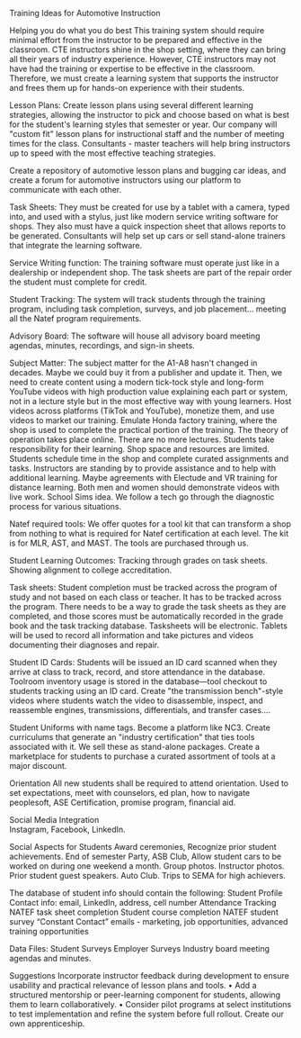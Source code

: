 Training Ideas for Automotive Instruction

Helping you do what you do best
This training system should require minimal effort from the instructor to be prepared and effective in the classroom. CTE instructors shine in the shop setting, where they can bring all their years of industry experience. However, CTE instructors may not have had the training or expertise to be effective in the classroom. Therefore, we must create a learning system that supports the instructor and frees them up for hands-on experience with their students.

Lesson Plans:
Create lesson plans using several different learning strategies, allowing the instructor to pick and choose based on what is best for the student's learning styles that semester or year.
Our company will "custom fit" lesson plans for instructional staff and the number of meeting times for the class. Consultants - master teachers will help bring instructors up to speed with the most effective teaching strategies.

Create a repository of automotive lesson plans and bugging car ideas, and create a forum for automotive instructors using our platform to communicate with each other. 

Task Sheets:
They must be created for use by a tablet with a camera, typed into, and used with a stylus, just like modern service writing software for shops. They also must have a quick inspection sheet that allows reports to be generated.
Consultants will help set up cars or sell stand-alone trainers that integrate the learning software.

Service Writing function:
The training software must operate just like in a dealership or independent shop. The task sheets are part of the repair order the student must complete for credit.

Student Tracking: 
The system will track students through the training program, including task completion, surveys, and job placement… meeting all the Natef program requirements.

Advisory Board:
The software will house all advisory board meeting agendas, minutes, recordings, and sign-in sheets.

Subject Matter: 
The subject matter for the A1-A8 hasn't changed in decades. Maybe we could buy it from a publisher and update it. Then, we need to create content using a modern tick-tock style and long-form YouTube videos with high production value explaining each part or system, not in a lecture style but in the most effective way with young learners. Host videos across platforms (TikTok and YouTube), monetize them, and use videos to market our training.
Emulate Honda factory training, where the shop is used to complete the practical portion of the training. The theory of operation takes place online. There are no more lectures. Students take responsibility for their learning. Shop space and resources are limited. Students schedule time in the shop and complete curated assignments and tasks. Instructors are standing by to provide assistance and to help with additional learning.
Maybe agreements with Electude and VR training for distance learning.
Both men and women should demonstrate videos with live work.
School Sims idea. We follow a tech go through the diagnostic process for various situations.

Natef required tools:
We offer quotes for a tool kit that can transform a shop from nothing to what is required for Natef certification at each level. The kit is for MLR, AST, and MAST. The tools are purchased through us.

Student Learning Outcomes:
Tracking through grades on task sheets. Showing alignment to college accreditation.

Task sheets:
Student completion must be tracked across the program of study and not based on each class or teacher.  It has to be tracked across the program. There needs to be a way to grade the task sheets as they are completed, and those scores must be automatically recorded in the grade book and the task tracking database. Tasksheets will be electronic. Tablets will be used to record all information and take pictures and videos documenting their diagnoses and repair.

Student ID Cards:
Students will be issued an ID card scanned when they arrive at class to track, record, and store attendance in the database. Toolroom inventory usage is stored in the database—tool checkout to students tracking using an ID card.
Create "the transmission bench"-style videos where students watch the video to disassemble, inspect, and reassemble engines, transmissions, differentials, and transfer cases….

Student Uniforms with name tags.
Become a platform like NC3. Create curriculums that generate an "industry certification" that ties tools associated with it. We sell these as stand-alone packages.
Create a marketplace for students to purchase a curated assortment of tools at a major discount.

Orientation
All new students shall be required to attend orientation. Used to set expectations, meet with counselors, ed plan, how to navigate peoplesoft, ASE Certification, promise program, financial aid.

Social Media Integration	
Instagram, Facebook, LinkedIn. 

Social Aspects for Students
Award ceremonies, Recognize prior student achievements. End of semester Party, ASB Club, Allow student cars to be worked on during one weekend a month. Group photos. Instructor photos. Prior student guest speakers. Auto Club. Trips to SEMA for high achievers.  

The database of student info should contain the following:
Student Profile
Contact info: email, LinkedIn, address, cell number Attendance Tracking NATEF task sheet completion Student course completion NATEF student survey
“Constant Contact” emails - marketing, job opportunities, advanced training opportunities

Data Files:
Student Surveys
Employer Surveys
Industry board meeting agendas and minutes.

Suggestions 
Incorporate instructor feedback during development to ensure usability and practical relevance of lesson plans and tools.
	•	Add a structured mentorship or peer-learning component for students, allowing them to learn collaboratively.
	•	Consider pilot programs at select institutions to test implementation and refine the system before full rollout.
Create our own apprenticeship. 


